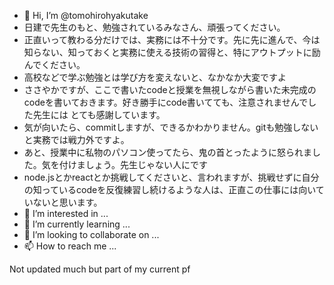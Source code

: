 - 👋 Hi, I’m @tomohirohyakutake
- 日建で先生のもと、勉強されているみなさん、頑張ってください。
- 正直いって教わる分だけでは、実務には不十分です。先に先に進んで、今は知らない、知っておくと実務に使える技術の習得と、特にアウトプットに励んでください。
- 高校などで学ぶ勉強とは学び方を変えないと、なかなか大変ですよ
- ささやかですが、ここで書いたcodeと授業を無視しながら書いた未完成のcodeを書いておきます。好き勝手にcode書いてても、注意されませんでした先生には とても感謝しています。
- 気が向いたら、commitしますが、できるかわかりません。gitも勉強しないと実務では戦力外ですよ。
- あと、授業中に私物のパソコン使ってたら、鬼の首とったように怒られました。気を付けましょう。先生じゃない人にです
- node.jsとかreactとか挑戦してくださいと、言われますが、挑戦せずに自分の知っているcodeを反復練習し続けるような人は、正直この仕事には向いていないと思います。
- 👀 I’m interested in ...
- 🌱 I’m currently learning ...
- 💞️ I’m looking to collaborate on ...
- 📫 How to reach me ...

<!---
tomohirohyakutake/tomohirohyakutake is a ✨ special ✨ repository because its `README.md` (this file) appears on your GitHub profile.
You can click the Preview link to take a look at your changes.
--->
Not updated much but part of my current pf
